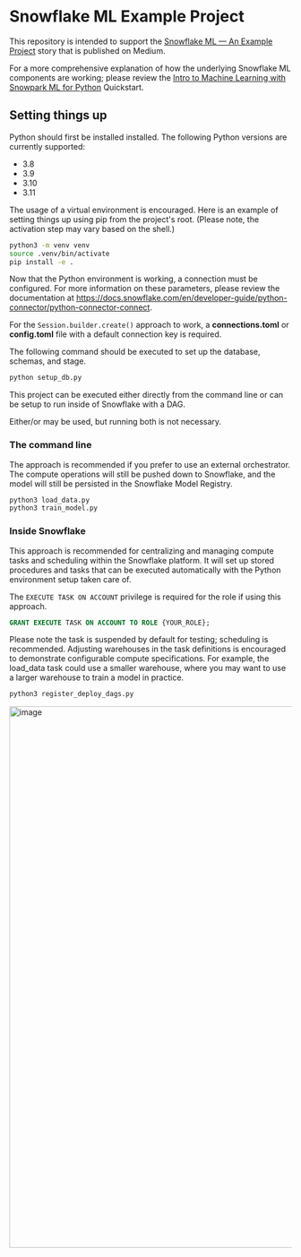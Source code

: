 # Snowflake ML Example Project

This repository is intended to support the [Snowflake ML — An Example Project](https://medium.com/snowflake/snowpark-ml-an-example-project-5627e212520c)
story that is published on Medium.

For a more comprehensive explanation of how the underlying Snowflake ML
components are working; please review the
[Intro to Machine Learning with Snowpark ML for Python](https://quickstarts.snowflake.com/guide/intro_to_machine_learning_with_snowpark_ml_for_python)
Quickstart.

## Setting things up

Python should first be installed installed. The following Python versions are
currently supported:
- 3.8
- 3.9
- 3.10
- 3.11

The usage of a virtual environment is encouraged. Here is an example of setting
things up using pip from the project's root. (Please note, the activation
step may vary based on the shell.)

```sh
python3 -m venv venv
source .venv/bin/activate
pip install -e .
```

Now that the Python environment is working, a connection must be configured.
For more information on these parameters, please review the documentation at
https://docs.snowflake.com/en/developer-guide/python-connector/python-connector-connect.

For the `Session.builder.create()` approach to work, a **connections.toml** or
**config.toml** file with a default connection key is required.

The following command should be executed to set up the database, schemas, and stage.
```sh
python setup_db.py
```

This project can be executed either directly from the command line or can be
setup to run inside of Snowflake with a DAG.

Either/or may be used, but running both is not necessary.

### The command line

The approach is recommended if you prefer to use an external orchestrator. The
compute operations will still be pushed down to Snowflake, and the model will
still be persisted in the Snowflake Model Registry.

```sh
python3 load_data.py
python3 train_model.py
```

### Inside Snowflake

This approach is recommended for centralizing and managing compute tasks and
scheduling within the Snowflake platform. It will set up stored procedures and
tasks that can be executed automatically with the Python environment setup
taken care of.

The `EXECUTE TASK ON ACCOUNT` privilege is required for the role if using this
approach.

```sql
GRANT EXECUTE TASK ON ACCOUNT TO ROLE {YOUR_ROLE};
```

Please note the task is suspended by default for testing; scheduling
is recommended. Adjusting warehouses in the task definitions is encouraged to
demonstrate configurable compute specifications. For example, the load_data task
could use a smaller warehouse, where you may want to use a larger warehouse to
train a model in practice.

```sh
python3 register_deploy_dags.py
```

<img width="967" alt="image" src="https://github.com/IndexSeek/snowflake-ml-example-project/assets/50381805/63f47739-4601-46c3-b93e-e3f8c2e6fdeb">
